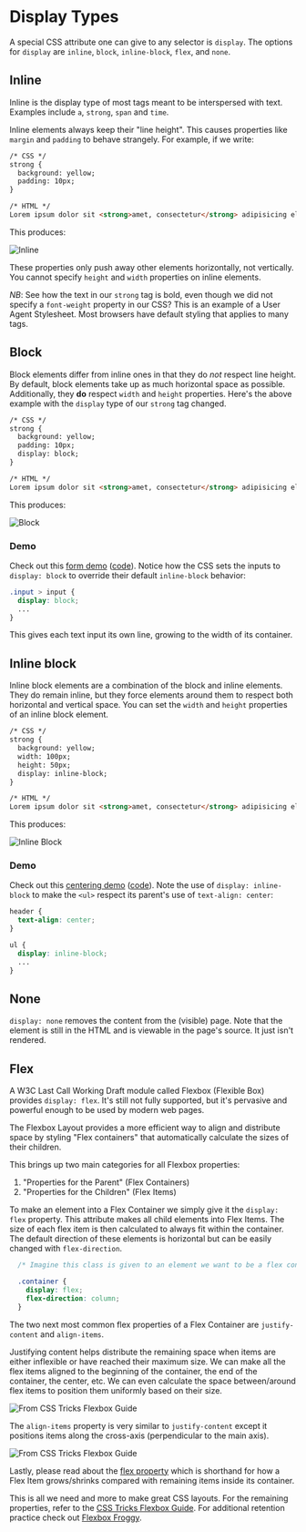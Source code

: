 # Display Types

A special CSS attribute one can give to any selector is `display`. The
options for `display` are `inline`, `block`, `inline-block`, `flex`, and
`none`.

## Inline

Inline is the display type of most tags meant to be
interspersed with text. Examples include `a`, `strong`, `span` and
`time`.

Inline elements always keep their "line height". This causes
properties like `margin` and `padding` to behave strangely. For
example, if we write:

```html
/* CSS */
strong {
  background: yellow;
  padding: 10px;
}

/* HTML */
Lorem ipsum dolor sit <strong>amet, consectetur</strong> adipisicing elit, sed do eiusmod tempor incididunt...
```

This produces:

![Inline](http://assets.aaonline.io/fullstack/html-css/assets/images/inline-padding.png?raw=true)

These properties only push away other elements
horizontally, not vertically. You cannot specify `height` and `width`
properties on inline elements.

_NB_: See how the text in our `strong` tag is bold, even though we did
not specify a `font-weight` property in our CSS? This is an example of
a User Agent Stylesheet. Most browsers have default styling that
applies to many tags.

## Block

Block elements differ from inline ones in that they do _not_
respect line height. By default, block elements take up as much
horizontal space as possible. Additionally, they **do** respect
`width` and `height` properties. Here's the above example with the `display` type of our `strong` tag changed.

```html
/* CSS */
strong {
  background: yellow;
  padding: 10px;
  display: block;
}

/* HTML */
Lorem ipsum dolor sit <strong>amet, consectetur</strong> adipisicing elit, sed do eiusmod tempor incididunt...
```

This produces:

![Block](http://assets.aaonline.io/fullstack/html-css/assets/images/block-padding.png?raw=true)

### Demo

Check out this [form demo][form_demo] ([code][form_demo_code]). Notice how the
CSS sets the inputs to `display: block` to override their default `inline-block`
behavior:

```css
.input > input {
  display: block;
  ...
}
```

This gives each text input its own line, growing to the width of its container.

[form_demo]: http://appacademy.github.io/css-demos/form.html
[form_demo_code]: http://assets.aaonline.io/fullstack/html-css/demos/css_demos/form.txt

## Inline block

Inline block elements are a combination of the block and inline
elements. They do remain inline, but they force elements
around them to respect both horizontal and vertical space. You can set
the `width` and `height` properties of an inline block element.

```html
/* CSS */
strong {
  background: yellow;
  width: 100px;
  height: 50px;
  display: inline-block;
}

/* HTML */
Lorem ipsum dolor sit <strong>amet, consectetur</strong> adipisicing elit, sed do eiusmod tempor incididunt...
```

This produces:

![Inline Block](http://assets.aaonline.io/fullstack/html-css/assets/images/inline-block.png?raw=true)

### Demo

Check out this [centering demo][center_demo] ([code][center_demo_code]). Note
the use of `display: inline-block` to make the `<ul>` respect its parent's
use of `text-align: center`:

```css
header {
  text-align: center;
}

ul {
  display: inline-block;
  ...
}
```

[center_demo]: http://appacademy.github.io/css-demos/center.html
[center_demo_code]: http://assets.aaonline.io/fullstack/html-css/demos/css_demos/center.txt

## None

`display: none` removes the content from the (visible) page.
Note that the element is still in the HTML and is viewable in the page's source. It just isn't rendered.


## Flex

A W3C Last Call Working Draft module called Flexbox (Flexible Box) provides `display: flex`. It's still not fully supported, but it's pervasive and powerful enough to be used by modern web pages.

The Flexbox Layout provides a more efficient way to align and distribute space by styling "Flex containers" that automatically calculate the sizes of their children.

This brings up two main categories for all Flexbox properties:
  1. "Properties for the Parent" (Flex Containers)
  2. "Properties for the Children" (Flex Items)

To make an element into a Flex Container we simply give it the `display: flex` property. This attribute makes all child elements into Flex Items. The size of each flex item is then calculated to always fit within the container. The default direction of these elements is horizontal but can be easily changed with `flex-direction`.

```css
  /* Imagine this class is given to an element we want to be a flex container */

  .container {
    display: flex;
    flex-direction: column;
  }
```

The two next most common flex properties of a Flex Container are `justify-content` and `align-items`.

Justifying content helps distribute the remaining space when items are either inflexible or have reached their maximum size. We can make all the flex items aligned to the beginning of the container, the end of the container, the center, etc. We can even calculate the space between/around flex items to position them uniformly based on their size.

![From CSS Tricks Flexbox Guide](https://css-tricks.com/wp-content/uploads/2013/04/justify-content.svg)

The `align-items` property is very similar to `justify-content` except it positions items along the cross-axis (perpendicular to the main axis).

![From CSS Tricks Flexbox Guide](https://css-tricks.com/wp-content/uploads/2014/05/align-items.svg)

Lastly, please read about the [flex property](https://css-tricks.com/almanac/properties/f/flex/) which is shorthand for how a Flex Item grows/shrinks compared with remaining items inside its container. 

This is all we need and more to make great CSS layouts. For the remaining properties, refer to the [CSS Tricks Flexbox Guide](https://css-tricks.com/snippets/css/a-guide-to-flexbox/). For additional retention practice check out [Flexbox Froggy](http://flexboxfroggy.com/).

